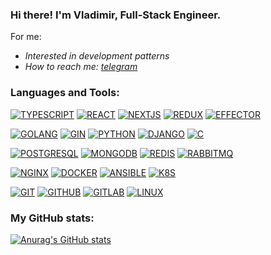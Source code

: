 ### Hi there! I'm Vladimir, Full-Stack Engineer.

For me:
- *Interested in development patterns*
- *How to reach me: [telegram](https://exiltrip.t.me)*


### Languages and Tools:


[![TYPESCRIPT](https://img.shields.io/badge/typescript-grey.svg?style=for-the-badge&logo=typescript)](#)
[![REACT](https://img.shields.io/badge/react-grey.svg?style=for-the-badge&logo=react)](#)
[![NEXTJS](https://img.shields.io/badge/nextjs-grey.svg?style=for-the-badge&logo=nextjs)](#)
[![REDUX](https://img.shields.io/badge/redux-grey.svg?style=for-the-badge&logo=redux)](#)
[![EFFECTOR](https://img.shields.io/badge/effector-grey.svg?style=for-the-badge&logo=effector)](#)

[![GOLANG](https://img.shields.io/badge/golang-grey.svg?style=for-the-badge&logo=go)](#)
[![GIN](https://img.shields.io/badge/gin-grey.svg?style=for-the-badge&logo=gin)](#)
[![PYTHON](https://img.shields.io/badge/python-grey.svg?style=for-the-badge&logo=python)](#)
[![DJANGO](https://img.shields.io/badge/django-grey.svg?style=for-the-badge&logo=django)](#)
[![C](https://img.shields.io/badge/clang-grey.svg?style=for-the-badge&logo=c)](#)

[![POSTGRESQL](https://img.shields.io/badge/PostgreSQL-grey.svg?style=for-the-badge&logo=postgreSQL)](#)
[![MONGODB](https://img.shields.io/badge/mongodb-grey.svg?style=for-the-badge&logo=mongodb)](#)
[![REDIS](https://img.shields.io/badge/redis-grey.svg?style=for-the-badge&logo=redis)](#)
[![RABBITMQ](https://img.shields.io/badge/rabbitmq-grey.svg?style=for-the-badge&logo=rabbitmq)](#)

[![NGINX](https://img.shields.io/badge/Nginx-grey.svg?style=for-the-badge&logo=nginx)](#)
[![DOCKER](https://img.shields.io/badge/Docker-grey.svg?style=for-the-badge&logo=docker)](#)
[![ANSIBLE](https://img.shields.io/badge/Ansible-grey.svg?style=for-the-badge&logo=ansible)](#)
[![K8S](https://img.shields.io/badge/Kubernetes-grey.svg?style=for-the-badge&logo=kubernetes)](#)

[![GIT](https://img.shields.io/badge/Git-grey.svg?style=for-the-badge&logo=Git)](#)
[![GITHUB](https://img.shields.io/badge/GitHub-grey.svg?style=for-the-badge&logo=GitHub)](#)
[![GITLAB](https://img.shields.io/badge/GitLab-grey.svg?style=for-the-badge&logo=GitLab)](#)
[![LINUX](https://img.shields.io/badge/Linux-grey.svg?style=for-the-badge&logo=Linux)](#)


### My GitHub stats:

[![Anurag's GitHub stats](https://github-readme-stats.asklar.vercel.app/api?show_icons=true&include_all_commits=false&count_private=true&disable_animations=false&theme=dark&locale=en&hide_border=true&custom_title=Github&nbsp;Stats&username=exiltrip)](https://github.com/anuraghazra/github-readme-stats)
